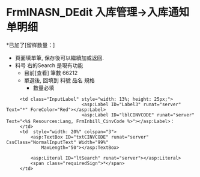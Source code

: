 # FrmINASN_DEdit 入库管理->入库通知单明细

*已加了[留样数量：]

* 頁面填單筆, 保存後可以繼續加或返回.
* 料号 右的Search 是現有功能
  * 目前[查看] 筆數 66212
  * 單選後, 回填到 料號 品名 規格
    * 數量必填


```
     <td class="InputLabel" style="width: 13%; height: 25px;">
                            <asp:Label ID="Label3" runat="server" Text="*" ForeColor="Red"></asp:Label>
                            <asp:Label ID="lblCINVCODE" runat="server" Text="<%$ Resources:Lang, FrmInbill_CinvCode %>"></asp:Label>：
     </td>
     <td  style="width: 20%" colspan="3">
         <asp:TextBox ID="txtCINVCODE" runat="server" CssClass="NormalInputText" Width="99%"
             MaxLength="50"></asp:TextBox>
   
         <asp:Literal ID="ltSearch" runat="server"></asp:Literal>
         <span class="requiredSign">*</span>
     </td>
                        
```
